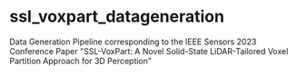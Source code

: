# ssl_voxpart_datageneration
Data Generation Pipeline corresponding to the IEEE Sensors 2023 Conference Paper "SSL-VoxPart: A Novel Solid-State LiDAR-Tailored Voxel Partition Approach for 3D Perception"
